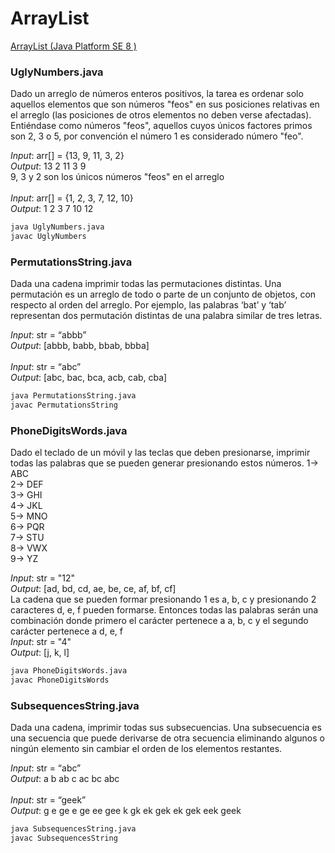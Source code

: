 # ArrayList
[ArrayList (Java Platform SE 8 )](https://docs.oracle.com/javase/8/docs/api/java/util/ArrayList.html)

### UglyNumbers.java 
Dado un arreglo de números enteros positivos, la tarea es ordenar solo aquellos elementos que son números "feos" en sus posiciones relativas en el arreglo (las posiciones de otros elementos no deben verse afectadas). Entiéndase como números "feos", aquellos cuyos únicos factores primos son 2, 3 o 5, por convención el número 1 es considerado número "feo". 

*Input*: arr[] = {13, 9, 11, 3, 2} <br/>
*Output*: 13 2 11 3 9 <br/>
9, 3 y 2 son los únicos números "feos" en el arreglo <br/>
<br/>
*Input*: arr[] = {1, 2, 3, 7, 12, 10} <br/>
*Output*: 1 2 3 7 10 12 <br/>

```bash
java UglyNumbers.java 
javac UglyNumbers
```

### PermutationsString.java
Dada una cadena  imprimir todas las permutaciones distintas.
Una permutación es un arreglo de todo o parte de un conjunto de objetos, con respecto al orden del arreglo.
Por ejemplo, las palabras ‘bat’ y ‘tab’ representan dos permutación distintas de una palabra similar de tres letras.

*Input*: str = “abbb” <br/>
*Output*: [abbb, babb, bbab, bbba] <br/>
<br/>
*Input*: str = “abc” <br/>
*Output*: [abc, bac, bca, acb, cab, cba] <br/>

```bash
java PermutationsString.java 
javac PermutationsString
```

### PhoneDigitsWords.java
Dado el teclado de un móvil y las teclas que deben presionarse, imprimir todas las palabras que se pueden generar presionando estos números.
1-> ABC <br/>
2-> DEF <br/>
3-> GHI <br/>
4-> JKL <br/>
5-> MNO <br/>
6-> PQR <br/>
7-> STU <br/>
8-> VWX <br/>
9-> YZ <br/>

*Input*: str = "12"  <br/>
*Output*: [ad, bd, cd, ae, be, ce, af, bf, cf] <br/>
La cadena que se pueden formar presionando 1 es a, b, c y presionando 2 caracteres d, e, f pueden formarse.
Entonces todas las palabras serán una combinación donde primero
el carácter pertenece a a, b, c y el segundo carácter pertenece a d, e, f
<br/>
*Input*: str = "4" <br/>
*Output*: [j, k, l] <br/>

```bash
java PhoneDigitsWords.java 
javac PhoneDigitsWords
```

### SubsequencesString.java
Dada una cadena, imprimir todas sus subsecuencias.
Una subsecuencia es una secuencia que puede derivarse de otra secuencia eliminando algunos o ningún elemento sin cambiar el orden de los elementos restantes.

*Input*: str = “abc”  <br/>
*Output*: a b ab c ac bc abc <br/>
<br/>
*Input*: str = “geek” <br/>
*Output*: g e ge e ge ee gee k gk ek gek ek gek eek geek <br/>

```bash
java SubsequencesString.java 
javac SubsequencesString
```